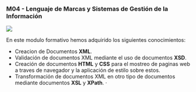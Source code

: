 ### M04 - Lenguaje de Marcas y Sistemas de Gestión de la Información
![](https://th.bing.com/th/id/R.cfdb8a8b57cb0e25f4d09e094b9dc26e?rik=dDYkCh5n4VrL%2bw&pid=ImgRaw&r=0)

En este modulo formativo hemos adquirido los siguientes conocimientos:
  * Creacion de Documentos **XML**.
  * Validación de documentos XML mediante el uso de documentos **XSD**.
  * Creación de documentos **HTML** y **CSS** para el mostreo de paginas web a traves de navegador y la aplicación de estilo sobre estos.
  * Transformación de documentos XML en otro tipo de documentos mediante documentos **XSL** y **XPath**.
  ·
